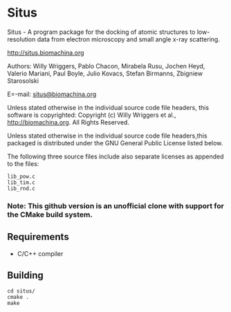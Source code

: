 # Situs
Situs - A program package for the docking of atomic structures to low-resolution data from electron microscopy and small angle x-ray scattering. 

http://situs.biomachina.org

Authors: Willy Wriggers, Pablo Chacon, Mirabela Rusu, Jochen Heyd, Valerio Mariani, Paul Boyle, Julio Kovacs, Stefan Birmanns, Zbigniew Starosolski

E=-mail: situs@biomachina.org

Unless stated otherwise in the individual source code file headers, this software is copyrighted: Copyright (c) Willy Wriggers et al., http://biomachina.org. All Rights Reserved. 

Unless stated otherwise in the individual source code file headers,this packaged is distributed under the GNU General Public License listed below.

The following three source files include also separate licenses as appended to the files:

~~~~
lib_pow.c
lib_tim.c
lib_rnd.c
~~~~

### Note: This github version is an unofficial clone with support for the CMake build system.

## Requirements
- C/C++ compiler

## Building
~~~~
cd situs/
cmake .
make
~~~~



